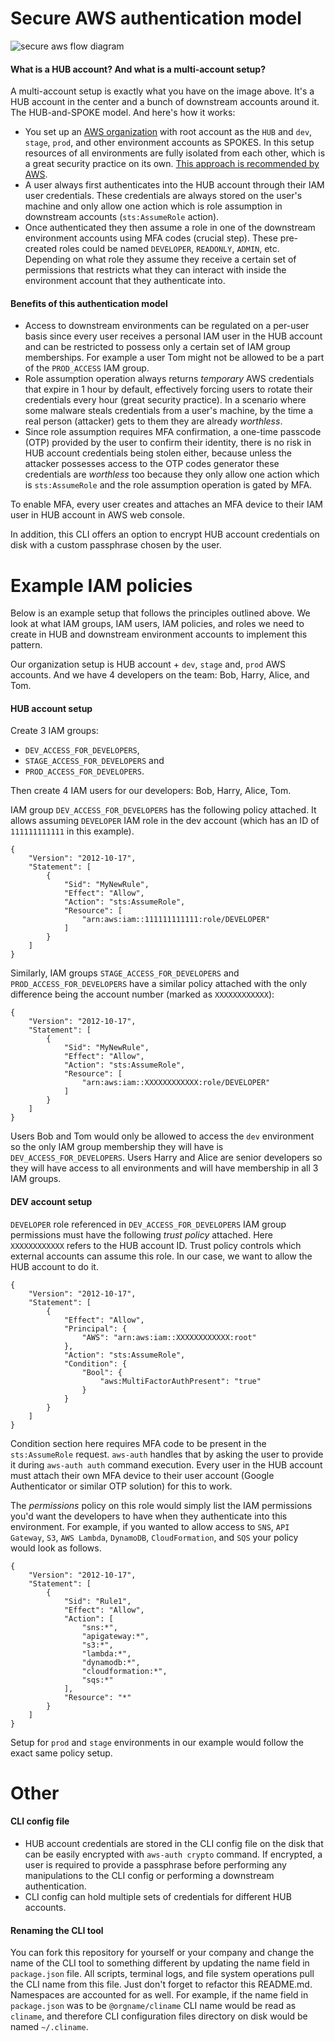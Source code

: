 # Secure AWS authentication model

<img src="https://github.com/iamarkadyt/aws-auth/raw/master/media/aws-flow.png" alt="secure aws flow diagram" />

#### What is a HUB account? And what is a multi-account setup?

A multi-account setup is exactly what you have on the image above. It's a HUB account in the center and a bunch of downstream accounts around it. The HUB-and-SPOKE model. And here's how it works:

- You set up an [AWS organization](https://aws.amazon.com/organizations/) with root account as the `HUB` and `dev`, `stage`, `prod`, and other environment accounts as SPOKES. In this setup resources of all environments are fully isolated from each other, which is a great security practice on its own. [This approach is recommended by AWS](https://docs.aws.amazon.com/whitepapers/latest/organizing-your-aws-environment/organizing-your-aws-environment.html).
- A user always first authenticates into the HUB account through their IAM user credentials. These credentials are always stored on the user's machine and only allow one action which is role assumption in downstream accounts (`sts:AssumeRole` action).
- Once authenticated they then assume a role in one of the downstream environment accounts using MFA codes (crucial step). These pre-created roles could be named `DEVELOPER`, `READONLY`, `ADMIN`, etc. Depending on what role they assume they receive a certain set of permissions that restricts what they can interact with inside the environment account that they authenticate into.

#### Benefits of this authentication model

- Access to downstream environments can be regulated on a per-user basis since every user receives a personal IAM user in the HUB account and can be restricted to possess only a certain set of IAM group memberships. For example a user Tom might not be allowed to be a part of the `PROD_ACCESS` IAM group.
- Role assumption operation always returns _temporary_ AWS credentials that expire in 1 hour by default, effectively forcing users to rotate their credentials every hour (great security practice). In a scenario where some malware steals credentials from a user's machine, by the time a real person (attacker) gets to them they are already _worthless_.
- Since role assumption requires MFA confirmation, a one-time passcode (OTP) provided by the user to confirm their identity, there is no risk in HUB account credentials being stolen either, because unless the attacker possesses access to the OTP codes generator these credentials are _worthless_ too because they only allow one action which is `sts:AssumeRole` and the role assumption operation is gated by MFA.

To enable MFA, every user creates and attaches an MFA device to their IAM user in HUB account in AWS web console.

In addition, this CLI offers an option to encrypt HUB account credentials on disk with a custom passphrase chosen by the user.

# Example IAM policies

Below is an example setup that follows the principles outlined above. We look at what IAM groups, IAM users, IAM policies, and roles we need to create in HUB and downstream environment accounts to implement this pattern.

Our organization setup is HUB account + `dev`, `stage` and, `prod` AWS accounts. And we have 4 developers on the team: Bob, Harry, Alice, and Tom.

#### HUB account setup

Create 3 IAM groups: 

- `DEV_ACCESS_FOR_DEVELOPERS`,
- `STAGE_ACCESS_FOR_DEVELOPERS` and
- `PROD_ACCESS_FOR_DEVELOPERS`.

Then create 4 IAM users for our developers: Bob, Harry, Alice, Tom.

IAM group `DEV_ACCESS_FOR_DEVELOPERS` has the following policy attached. It allows assuming `DEVELOPER` IAM role in the dev account (which has an ID of `111111111111` in this example).
```
{
    "Version": "2012-10-17",
    "Statement": [
        {
            "Sid": "MyNewRule",
            "Effect": "Allow",
            "Action": "sts:AssumeRole",
            "Resource": [
                "arn:aws:iam::111111111111:role/DEVELOPER"
            ]
        }
    ]
}
```

Similarly, IAM groups `STAGE_ACCESS_FOR_DEVELOPERS` and `PROD_ACCESS_FOR_DEVELOPERS` have a similar policy attached with the only difference being the account number (marked as `XXXXXXXXXXXX`):
```
{
    "Version": "2012-10-17",
    "Statement": [
        {
            "Sid": "MyNewRule",
            "Effect": "Allow",
            "Action": "sts:AssumeRole",
            "Resource": [
                "arn:aws:iam::XXXXXXXXXXXX:role/DEVELOPER"
            ]
        }
    ]
}
```

Users Bob and Tom would only be allowed to access the `dev` environment so the only IAM group membership they will have is `DEV_ACCESS_FOR_DEVELOPERS`. Users Harry and Alice are senior developers so they will have access to all environments and will have membership in all 3 IAM groups.

#### DEV account setup

`DEVELOPER` role referenced in `DEV_ACCESS_FOR_DEVELOPERS` IAM group permissions must have the following _trust policy_ attached. Here `XXXXXXXXXXXX` refers to the HUB account ID. Trust policy controls which external accounts can assume this role. In our case, we want to allow the HUB account to do it.

```
{
    "Version": "2012-10-17",
    "Statement": [
        {
            "Effect": "Allow",
            "Principal": {
                "AWS": "arn:aws:iam::XXXXXXXXXXXX:root"
            },
            "Action": "sts:AssumeRole",
            "Condition": {
                "Bool": {
                    "aws:MultiFactorAuthPresent": "true"
                }
            }
        }
    ]
}
```

Condition section here requires MFA code to be present in the `sts:AssumeRole` request. `aws-auth` handles that by asking the user to provide it during `aws-auth auth` command execution. Every user in the HUB account must attach their own MFA device to their user account (Google Authenticator or similar OTP solution) for this to work.

The _permissions_ policy on this role would simply list the IAM permissions you'd want the developers to have when they authenticate into this environment. For example, if you wanted to allow access to `SNS`, `API Gateway`, `S3`, `AWS Lambda`, `DynamoDB`, `CloudFormation`, and `SQS` your policy would look as follows.

```
{
    "Version": "2012-10-17",
    "Statement": [
        {
            "Sid": "Rule1",
            "Effect": "Allow",
            "Action": [
                "sns:*",
                "apigateway:*",
                "s3:*",
                "lambda:*",
                "dynamodb:*",
                "cloudformation:*",
                "sqs:*"
            ],
            "Resource": "*"
        }
    ]
}
```

Setup for `prod` and `stage` environments in our example would follow the exact same policy setup.

# Other

#### CLI config file

- HUB account credentials are stored in the CLI config file on the disk that can be easily encrypted with `aws-auth crypto` command. If encrypted, a user is required to provide a passphrase before performing any manipulations to the CLI config or performing a downstream authentication.
- CLI config can hold multiple sets of credentials for different HUB accounts.

#### Renaming the CLI tool

You can fork this repository for yourself or your company and change the name of the CLI tool to something different by updating the name field in `package.json` file. All scripts, terminal logs, and file system operations pull the CLI name from this file. Just don't forget to refactor this README.md. Namespaces are accounted for as well. For example, if the name field in `package.json` was to be `@orgname/cliname` CLI name would be read as `cliname`, and therefore CLI configuration files directory on disk would be named `~/.cliname`.
